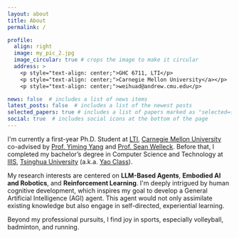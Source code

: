 ```yaml
---
layout: about
title: About
permalink: /

profile:
  align: right
  image: my_pic_2.jpg
  image_circular: true # crops the image to make it circular
  address: >
    <p style="text-align: center;">GHC 6711, LTI</p>
    <p style="text-align: center;">Carnegie Mellon University</a></p>
    <p style="text-align: center;">weihuad@andrew.cmu.edu</p>

news: false  # includes a list of news items
latest_posts: false  # includes a list of the newest posts
selected_papers: true # includes a list of papers marked as "selected={true}"
social: true  # includes social icons at the bottom of the page
---
```


I'm currently a first-year Ph.D. Student at [LTI](https://www.lti.cs.cmu.edu/index.html), [Carnegie Mellon University](https://www.cmu.edu/) co-advised by [Prof. Yiming Yang](https://www.cs.cmu.edu/~./yiming/) and [Prof. Sean Welleck](https://wellecks.com/). Before that, I completed my bachelor’s degree in Computer Science and Technology at [IIIS](https://iiis.tsinghua.edu.cn/), [Tsinghua University](https://www.tsinghua.edu.cn/en/) (a.k.a. [Yao Class](https://iiis.tsinghua.edu.cn/en/yaoclass/)).

My research interests are centered on **LLM-Based Agents**, **Embodied AI and Robotics**, and **Reinforcement Learning**. I'm deeply intrigued by human cognitive development, which inspires my goal to develop a General Artificial Intelligence (AGI) agent. This agent would not only assimilate existing knowledge but also engage in self-directed, experiential learning.

Beyond my professional pursuits, I find joy in sports, especially volleyball, badminton, and running.